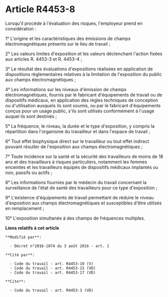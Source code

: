 # Article R4453-8

Lorsqu'il procède à l'évaluation des risques, l'employeur prend en considération : 

1° L'origine et les caractéristiques des émissions de champs électromagnétiques présents sur le lieu de travail ; 

2° Les valeurs limites d'exposition et les valeurs déclenchant l'action fixées aux articles R. 4453-3 et R. 4453-4 ; 

3° Le résultat des évaluations d'expositions réalisées en application de dispositions règlementaires relatives à la
limitation de l'exposition du public aux champs électromagnétiques ; 

4° Les informations sur les niveaux d'émission de champs électromagnétiques, fournis par le fabricant d'équipements de
travail ou de dispositifs médicaux, en application des règles techniques de conception ou d'utilisation auxquels ils sont
soumis, ou par le fabricant d'équipements conçus pour un usage public, s'ils sont utilisés conformément à l'usage auquel ils
sont destinés ; 

5° La fréquence, le niveau, la durée et le type d'exposition, y compris la répartition dans l'organisme du travailleur et
dans l'espace de travail ; 

6° Tout effet biophysique direct sur le travailleur ou tout effet indirect pouvant résulter de l'exposition aux champs
électromagnétiques ; 

7° Toute incidence sur la santé et la sécurité des travailleurs de moins de 18 ans et des travailleurs à risques
particuliers, notamment les femmes enceintes et les travailleurs équipés de dispositifs médicaux implantés ou non, passifs ou
actifs ; 

8° Les informations fournies par le médecin du travail concernant la surveillance de l'état de santé des travailleurs pour ce
type d'exposition ; 

9° L'existence d'équipements de travail permettant de réduire le niveau d'exposition aux champs électromagnétiques et
susceptibles d'être utilisés en remplacement ; 

10° L'exposition simultanée à des champs de fréquences multiples.

**Liens relatifs à cet article**

	**Modifié par**:

	  - Décret n°2016-1074 du 3 août 2016 - art. 1

	**Cité par**:

	  - Code du travail - art. R4453-10 (V)
	  - Code du travail - art. R4453-15 (VD)
	  - Code du travail - art. R4453-17 (VD)

	**Cite**:

	  - Code du travail - art. R4453-3 (VD)
